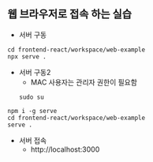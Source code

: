 ## 웹 브라우저로 접속 하는 실습
* 서버 구동
```
cd frontend-react/workspace/web-example
npx serve .
```

* 서버 구동2
  - MAC 사용자는 관리자 권한이 필요함
  ```
  sudo su
  ```
```
npm i -g serve
cd frontend-react/workspace/web-example
serve .
```

* 서버 접속
  - http://localhost:3000